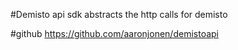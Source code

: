 #Demisto api sdk
abstracts the http calls for demisto 


#github
https://github.com/aaronjonen/demistoapi
